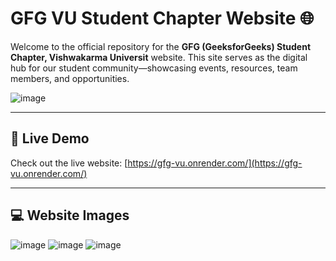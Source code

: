 # GFG VU Student Chapter Website 🌐

Welcome to the official repository for the **GFG (GeeksforGeeks) Student Chapter, Vishwakarma Universit** website. This site serves as the digital hub for our student community—showcasing events, resources, team members, and opportunities.

![image](https://github.com/user-attachments/assets/44d4282c-3312-441d-badf-a67c9ab1f0e5)

---

## 🚀 Live Demo

Check out the live website: [https://gfg-vu.onrender.com/](https://gfg-vu.onrender.com/)  

---

## 💻 Website Images
![image](https://github.com/user-attachments/assets/f36b0c51-24e8-401c-bc1f-453b1e081f0c)
![image](https://github.com/user-attachments/assets/522e11ce-4777-46fb-b58e-17d12a27d49f)
![image](https://github.com/user-attachments/assets/a8f1ff44-6a16-4b62-b93f-c5916ce4ec26)
